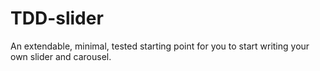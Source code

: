 TDD-slider
==========

An extendable, minimal, tested starting point for you to start writing your own slider and carousel.
